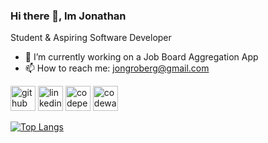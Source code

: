 ### Hi there 👋, Im Jonathan
Student & Aspiring Software Developer

- 🔭 I’m currently working on a Job Board Aggregation App 
- 📫 How to reach me: jongroberg@gmail.com 


[<img src='https://cdn.jsdelivr.net/npm/simple-icons@3.0.1/icons/github.svg' alt='github' height='40'>](https://github.com/joncgroberg)  [<img src='https://cdn.jsdelivr.net/npm/simple-icons@3.0.1/icons/linkedin.svg' alt='linkedin' height='40'>](https://www.linkedin.com/in/https://www.linkedin.com/in/jonathan-groberg//)  [<img src='https://cdn.jsdelivr.net/npm/simple-icons@3.0.1/icons/codepen.svg' alt='codepen' height='40'>](https://codepen.io/https://codepen.io/joncgroberg)  [<img src='https://cdn.jsdelivr.net/npm/simple-icons@3.0.1/icons/codewars.svg' alt='codewars' height='40'>](https://www.codewars.com/users/JonCGroberg)  

[![Top Langs](https://github-readme-stats.vercel.app/api/top-langs/?username=joncgroberg)](https://github.com/anuraghazra/github-readme-stats)


